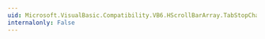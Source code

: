 ```yaml
---
uid: Microsoft.VisualBasic.Compatibility.VB6.HScrollBarArray.TabStopChanged
internalonly: False
---
```

